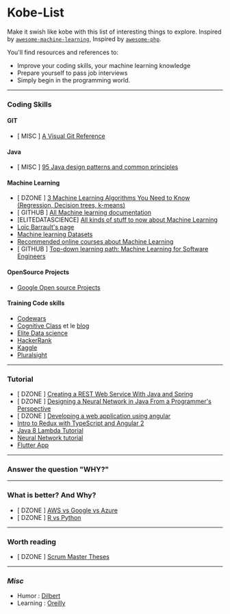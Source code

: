 # Kobe-List
Make it swish like kobe with this list of interesting things to explore. Inspired by [`awesome-machine-learning`](https://github.com/josephmisiti/awesome-machine-learning), Inspired by [`awesome-php`](https://github.com/ziadoz/awesome-php).

You'll find resources and references to:
* Improve your coding skills, your machine learning knowledge
* Prepare yourself to pass job interviews 
* Simply begin in the programming world.
-----
### Coding Skills


#### GIT
*  [ MISC ] [A Visual Git Reference](https://marklodato.github.io/visual-git-guide/index-en.html)

#### Java
* [ MISC ] [95 Java design patterns and common principles](http://java-design-patterns.com/patterns/)


#### Machine Learning
* [ DZONE ] [3 Machine Learning Algorithms You Need to Know (Regression, Decision trees, k-means)](https://dzone.com/articles/3-machine-learning-algorithms-you-need-to-know?edition=329502&utm_source=Weekly%20Digest&utm_medium=email&utm_campaign=Weekly%20Digest%202017-10-04)
* [ GITHUB ] [All Machine learning documentation](https://github.com/josephmisiti/awesome-machine-learning)
* [ELITEDATASCIENCE] [All kinds of stuff to now about Machine Learning](https://elitedatascience.com/learn-machine-learning)
* [Loïc Barrault's page](http://www-lium.univ-lemans.fr/~barrault/)
* [Machine learning Datasets](https://elitedatascience.com/datasets)
* [Recommended online courses about Machine Learning](https://medium.freecodecamp.org/i-ranked-all-the-best-data-science-intro-courses-based-on-thousands-of-data-points-db5dc7e3eb8e)
* [ GITHUB ] [Top-down learning path: Machine Learning for Software Engineers](https://github.com/ZuzooVn/machine-learning-for-software-engineers)
#### OpenSource Projects
* [Google Open source Projects](https://opensource.google.com/projects/explore/featured)

#### Training Code skills
* [Codewars](https://www.codewars.com/)
* [Cognitive Class](https://cognitiveclass.ai/) et le [blog](https://cognitiveclass.ai/blog/)
* [Elite Data science](https://elitedatascience.com/blog)
* [HackerRank](https://www.hackerrank.com/)
* [Kaggle](https://www.kaggle.com/)
* [Pluralsight](https://www.pluralsight.com/)


-----
### Tutorial
* [ DZONE ] [Creating a REST Web Service With Java and Spring](https://dzone.com/articles/creating-a-rest-api-with-java-and-spring)
* [ DZONE ] [Designing a Neural Network in Java From a Programmer's Perspective](https://dzone.com/articles/designing-a-neural-network-in-java)
* [ DZONE ] [Developing a web application using angular](https://dzone.com/articles/developing-a-web-application-using-angular)
* [Intro to Redux with TypeScript and Angular 2](http://blog.ng-book.com/introduction-to-redux-with-typescript-and-angular-2/)
* [Java 8 Lambda Tutorial](http://www.dreamsyssoft.com/java-8-lambda-tutorial/index.php) 
* [Neural Network tutorial](http://neuralnetworksanddeeplearning.com/)
* [Flutter App](https://flutter.io/android-release/)
-----
### Answer the question "WHY?"
-----

### What is better? And Why?
* [ DZONE ] [AWS vs Google vs Azure](https://dzone.com/articles/on-demand-compute-pricing-comparison-aws-vs-azure?edition=329502&utm_source=Weekly%20Digest&utm_medium=email&utm_campaign=Weekly%20Digest%202017-10-04)
* [ DZONE ] [R vs Python](https://dzone.com/articles/r-or-python-data-scientists-delight?edition=329538&utm_source=Daily%20Digest&utm_medium=email&utm_campaign=Daily%20Digest%202017-10-09)


-----

### Worth reading

* [ DZONE ] [Scrum Master Theses](https://dzone.com/articles/70-scrum-master-theses?edition=329505&utm_source=Zone%20Newsletter&utm_medium=email&utm_campaign=agile%202017-10-03)
-----


### *Misc*

* Humor : [Dilbert](http://dilbert.com/)
* Learning : [Oreilly](https://www.oreilly.com/)


